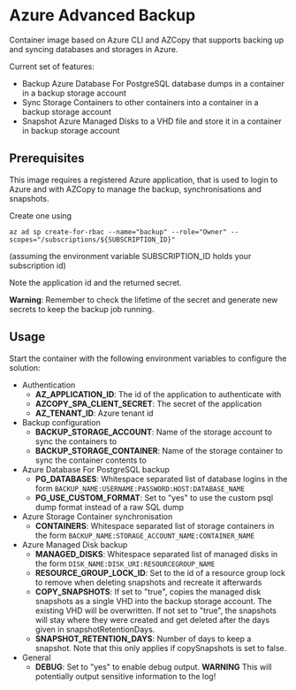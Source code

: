 # Azure Advanced Backup

Container image based on Azure CLI and AZCopy that supports backing up and
syncing databases and storages in Azure.

Current set of features:

* Backup Azure Database For PostgreSQL database dumps in a container in a backup storage account
* Sync Storage Containers to other containers into a container in a backup storage account
* Snapshot Azure Managed Disks to a VHD file and store it in a container in backup storage account

## Prerequisites

This image requires a registered Azure application, that is used to login to Azure and with AZCopy to 
manage the backup, synchronisations and snapshots.

Create one using

    az ad sp create-for-rbac --name="backup" --role="Owner" --scopes="/subscriptions/${SUBSCRIPTION_ID}"

(assuming the environment variable SUBSCRIPTION_ID holds your subscription id)

Note the application id and the returned secret.

**Warning**: Remember to check the lifetime of the secret and generate new secrets to keep the backup
job running.

## Usage

Start the container with the following environment variables to configure the
solution:

- Authentication
  - **AZ_APPLICATION_ID**: The id of the application to authenticate with
  - **AZCOPY_SPA_CLIENT_SECRET**: The secret of the application
  - **AZ_TENANT_ID**: Azure tenant id
- Backup configuration
  - **BACKUP_STORAGE_ACCOUNT**: Name of the storage account to sync the containers to
  - **BACKUP_STORAGE_CONTAINER**: Name of the storage container to sync the container contents to
- Azure Database For PostgreSQL backup
  - **PG_DATABASES**: Whitespace separated list of database logins in the form
    `BACKUP_NAME:USERNAME:PASSWORD:HOST:DATABASE_NAME`
  - **PG_USE_CUSTOM_FORMAT**: Set to "yes" to use the custom psql dump format instead of a raw SQL dump
- Azure Storage Container synchronisation
  - **CONTAINERS**: Whitespace separated list of storage containers  in the form
    `BACKUP_NAME:STORAGE_ACCOUNT_NAME:CONTAINER_NAME`
- Azure Managed Disk backup
  - **MANAGED_DISKS**: Whitespace separated list of managed disks in the form
    `DISK_NAME:DISK_URI:RESOURCEGROUP_NAME`
  - **RESOURCE_GROUP_LOCK_ID**: Set to the id of a resource group lock to remove when deleting snapshots and recreate 
    it afterwards
  - **COPY_SNAPSHOTS**: If set to "true", copies the managed disk snapshots as a single VHD into the backup storage 
    account. The existing VHD will be overwritten. If not set to "true", the snapshots will stay where they
    were created and get deleted after the days given in snapshotRetentionDays.
  - **SNAPSHOT_RETENTION_DAYS**: Number of days to keep a snapshot. Note that this only applies if copySnapshots is 
    set to false.
- General
  - **DEBUG**: Set to "yes" to enable debug output. **WARNING** This will potentially output sensitive information
    to the log!
